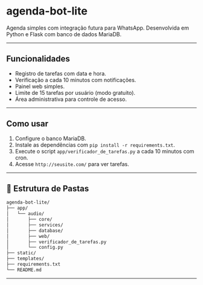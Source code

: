 # agenda-bot-lite

Agenda simples com integração futura para WhatsApp. Desenvolvida em Python e Flask com banco de dados MariaDB.

---

## Funcionalidades
- Registro de tarefas com data e hora.
- Verificação a cada 10 minutos com notificações.
- Painel web simples.
- Limite de 15 tarefas por usuário (modo gratuito).
- Área administrativa para controle de acesso.

---

## Como usar
1. Configure o banco MariaDB.
2. Instale as dependências com `pip install -r requirements.txt`.
3. Execute o script `app/verificador_de_tarefas.py` a cada 10 minutos com cron.
4. Acesse `http://seusite.com/` para ver tarefas.

---

## 📁 Estrutura de Pastas

```bash
agenda-bot-lite/
├── app/
│   └── audio/
│       ├── core/
│       ├── services/
│       ├── database/
│       ├── web/
│       ├── verificador_de_tarefas.py
│       └── config.py
├── static/
├── templates/
├── requirements.txt
└── README.md
```

---

